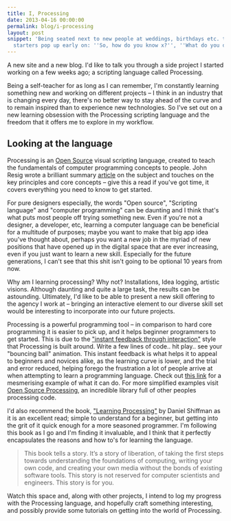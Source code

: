 ```yaml
---
title: I, Processing
date: 2013-04-16 00:00:00 
permalink: blog/i-processing
layout: post
snippet: 'Being seated next to new people at weddings, birthdays etc. the go-to conversation
  starters pop up early on: ''So, how do you know x?'', ''What do you do for a living?'''
---
```


A new site and a new blog.  I'd like to talk you through a side project I started working on a few weeks ago; a scripting language called Processing.

Being a self-teacher for as long as I can remember, I'm constantly learning something new and working on different projects – I think in an industry that is changing every day, there's no better way to stay ahead of the curve and to remain inspired than to experience new technologies. So I've set out on a new learning obsession with the Processing scripting language and the freedom that it offers me to explore in my workflow.

## Looking at the language

Processing is an <a href="http://www.openprocessing.org">Open Source</a> visual scripting language, created to teach the fundamentals of computer programming concepts to people. John Resig wrote a brilliant summary <a href="http://ejohn.org/blog/overview-of-processing/">article</a> on the subject and touches on the key principles and core concepts – give this a read if you've got time, it covers everything you need to know to get started.

For pure designers especially, the words "Open source", "Scripting language" and "computer programming" can be daunting and I think that's what puts most people off trying something new. Even if you're not a designer, a developer, etc, learning a computer language can be beneficial for a multitude of purposes; maybe you want to make that big app idea you've thought about, perhaps you want a new job in the myriad of new positions that have opened up in the digital space that are ever increasing, even if you just want to learn a new skill. Especially for the future generations, I can't see that this shit isn't going to be optional 10 years from now.

Why am I learning processing? Why not? Installations, Idea logging, artistic visions. Although daunting and quite a large task, the results can be astounding. Ultimately, I'd like to be able to present a new skill offering to the agency I work at – bringing an interactive element to our diverse skill set would be interesting to incorporate into our future projects.

Processing is a powerful programming tool – in comparison to hard core programming it is easier to pick up, and it helps beginner programmers to get started. This is due to the <a href="http://www.riverlogic.com/2011/02/the-demand-for-visual-feedback/">"instant feedback through interaction"</a> style that Processing is built around. Write a few lines of code.. hit play.. see your "bouncing ball" animation. This instant feedback is what helps it to appeal to beginners and novices alike, as the learning curve is lower, and the trial and error reduced, helping forego the frustration a lot of people arrive at when attempting to learn a programming language. Check out <a href="http://gizmodo.com/5053578/beautiful-visuals-created-using-the-processing-programming-language">this link</a> for a mesmerising example of what it can do. For more simplified examples visit <a href="http://www.openprocessing.org/browse/">Open Source Processing</a>, an incredible library full of other peoples processing code.

I'd also recommend the book, <a href="http://www.amazon.co.uk/Learning-Processing-2-0-Programming-Interaction/dp/0123736021">"Learning Processing"</a> by Daniel Shiffman as it is an excellent read; simple to understand for a beginner, but getting into the grit of it quick enough for a more seasoned programmer. I'm following this book as I go and I'm finding it invaluable, and I think that it perfectly encapsulates the reasons and how to's for learning the language.

> This book tells a story. It’s a story of liberation, of taking the first steps towards understanding the foundations of computing, writing your own code, and creating your own media without the bonds of existing software tools. This story is not reserved for computer scientists and engineers. This story is for you.

Watch this space and, along with other projects, I intend to log my progress with the Processing language, and hopefully craft something interesting, and possibly provide some tutorials on getting into the world of Processing.